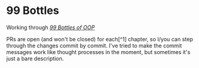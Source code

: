 # 99 Bottles

Working through [_99 Bottles of OOP_](https://www.sandimetz.com/99bottles)

PRs are open (and won't be closed) for each[^1] chapter, so I/you can step
through the changes commit by commit. I've tried to make the commit messages
work like thought processes in the moment, but sometimes it's just a bare
description.

